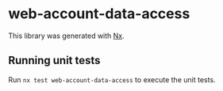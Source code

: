 # web-account-data-access

This library was generated with [Nx](https://nx.dev).

## Running unit tests

Run `nx test web-account-data-access` to execute the unit tests.
